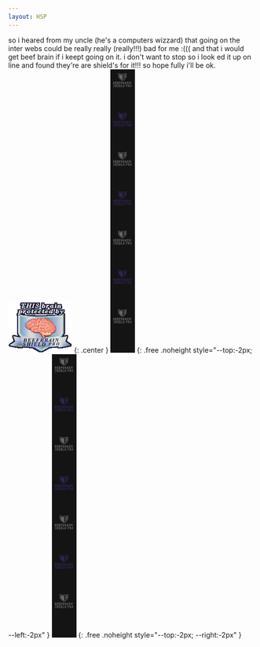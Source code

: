 ```yaml
---
layout: HSP
---
```


<div class="center" style="--box-width:200px">
so i heared from my uncle (he's a computers wizzard) that going on the inter webs could be really really (really!!!) bad for me :((( and that i would get beef brain if i keept going on it. i don't want to stop so i look ed it up on line and found they're are shield's for it!!! so hope fully  i'll be ok.
</div>

<img src="/user_resources/images/beefbrainshieldbadge.png">
{: .center }

<img src="/user_resources/images/beefbrainshield.png">
{: .free .noheight style="--top:-2px; --left:-2px" }
<img src="/user_resources/images/beefbrainshield.png">
{: .free .noheight style="--top:-2px; --right:-2px" }